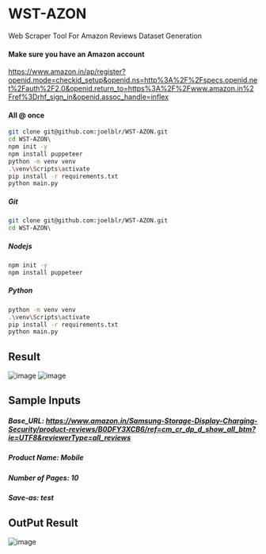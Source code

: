 # WST-AZON
Web Scraper Tool For Amazon Reviews Dataset Generation

#### Make sure you have an Amazon account
https://www.amazon.in/ap/register?openid.mode=checkid_setup&openid.ns=http%3A%2F%2Fspecs.openid.net%2Fauth%2F2.0&openid.return_to=https%3A%2F%2Fwww.amazon.in%2Fref%3Drhf_sign_in&openid.assoc_handle=inflex

#### All @ once
```bash
git clone git@github.com:joelblr/WST-AZON.git
cd WST-AZON\
npm init -y
npm install puppeteer
python -m venv venv
.\venv\Scripts\activate
pip install -r requirements.txt
python main.py
```

##### Git
```bash
git clone git@github.com:joelblr/WST-AZON.git
cd WST-AZON\

```
##### Nodejs
```bash
npm init -y
npm install puppeteer

```
##### Python
```bash
python -m venv venv
.\venv\Scripts\activate
pip install -r requirements.txt
python main.py

```

## Result
![image](https://github.com/user-attachments/assets/39ea3f4c-8600-4ef6-951d-336cb85f7968)
![image](https://github.com/user-attachments/assets/d3fa4d4f-a288-4161-916c-625a50abf1c9)


## Sample Inputs
##### Base_URL: https://www.amazon.in/Samsung-Storage-Display-Charging-Security/product-reviews/B0DFY3XCB6/ref=cm_cr_dp_d_show_all_btm?ie=UTF8&reviewerType=all_reviews
##### Product Name: Mobile
##### Number of Pages: 10
##### Save-as: test

## OutPut Result
![image](https://github.com/user-attachments/assets/1f9f5d7a-c22e-400c-b6f6-f842f8690b09)


